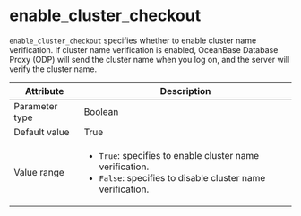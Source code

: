 # enable_cluster_checkout

`enable_cluster_checkout` specifies whether to enable cluster name verification. If cluster name verification is enabled, OceanBase Database Proxy (ODP) will send the cluster name when you log on, and the server will verify the cluster name.

| Attribute | Description |
|----------|---------|
| Parameter type | Boolean |
| Default value | True |
| Value range | <ul><li>`True`: specifies to enable cluster name verification.</li><li>`False`: specifies to disable cluster name verification.</li></ul> |
